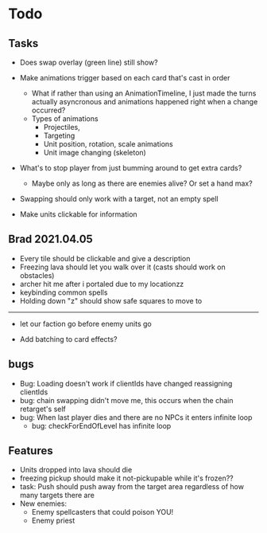 # Todo

## Tasks

- Does swap overlay (green line) still show?
- Make animations trigger based on each card that's cast in order

  - What if rather than using an AnimationTimeline, I just made the turns actually asyncronous and animations happened right when a change occurred?
  - Types of animations
    - Projectiles,
    - Targeting
    - Unit position, rotation, scale animations
    - Unit image changing (skeleton)

- What's to stop player from just bumming around to get extra cards?
  - Maybe only as long as there are enemies alive? Or set a hand max?
- Swapping should only work with a target, not an empty spell
- Make units clickable for information

## Brad 2021.04.05

- Every tile should be clickable and give a description
- Freezing lava should let you walk over it (casts should work on obstacles)
- archer hit me after i portaled due to my locationzz
- keybinding common spells
- Holding down "z" should show safe squares to move to

---

- let our faction go before enemy units go

- Add batching to card effects?

## bugs

- Bug: Loading doesn't work if clientIds have changed reassigning clientIds
- bug: chain swapping didn't move me, this occurs when the chain retarget's self
- bug: When last player dies and there are no NPCs it enters infinite loop
  - bug: checkForEndOfLevel has infinite loop

## Features

- Units dropped into lava should die
- freezing pickup should make it not-pickupable while it's frozen??
- task: Push should push away from the target area regardless of how many targets there are
- New enemies:
  - Enemy spellcasters that could poison YOU!
  - Enemy priest
